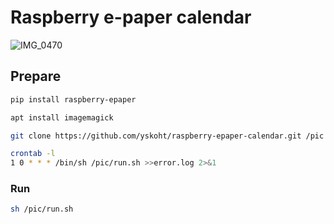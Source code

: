 # Raspberry e-paper calendar

![IMG_0470](https://github.com/yskoht/raspberry-epaper-calendar/assets/34795067/3d5f02d0-a3af-4d29-a201-06a0840fe6d2)

## Prepare

```sh
pip install raspberry-epaper
```

```sh
apt install imagemagick
```

```sh
git clone https://github.com/yskoht/raspberry-epaper-calendar.git /pic
```

```sh
crontab -l
1 0 * * * /bin/sh /pic/run.sh >>error.log 2>&1
```

### Run

```sh
sh /pic/run.sh
```

